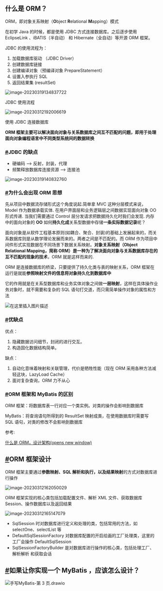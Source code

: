 ## 什么是 ORM？

ORM，即对象关系映射（**O**bject **R**elational **M**apping）模式

在初学 Java 的时候，都是使用 JDBC 方式连接数据库。之后逐步使用 EclipseLink 、iBATIS（半自动） 和 Hibernate（全自动）等开源 ORM 框架。

JDBC 的使用流程为：

1. 加载数据库驱动 （JDBC Driver）
2. 创建数据库链接
3. 创建编译对象（预编译对象 PrepareStatement）
4. 设置入参执行 SQL
5. 返回结果集 (resultSet)

![image-20230319134837722](https://assets.ng-tech.icu/item/20230514224404.png)

JDBC 使用流程

![image-20230312192006619](https://assets.ng-tech.icu/item/20230514224423.png)

使用 JDBC 连接数据库

**ORM 框架主要可以解决面向对象与关系数据库之间互不匹配的问题，即用于处理面向对象编程语言中不同类型系统间的数据转换**

### [#](https://www.bantanger.fun/pages/5f5e77/#jdbc-的缺点)JDBC 的缺点

- 硬编码 --> 反射，封装，代理
- 频繁释放数据库连接资源 --> 连接池

![image-20230319140832760](https://cdn.staticaly.com/gh/BanTanger/image-hosting@master/00.%E6%80%BB%E7%BB%93-assets/202303191408128.png)

### [#](https://www.bantanger.fun/pages/5f5e77/#为什么会出现-orm-思想)为什么会出现 ORM 思想

先从项目中数据流存储形式这个角度说起.简单拿 MVC 这种分层模式来说，Model 作为数据承载实体. 在用户界面层和业务逻辑层之间数据实现面向对象 OO 形式传递. 当我们需要通过 Control 层分发请求把数据持久化时我们会发现. 内存中的面向对象的 **OO** 如何**持久化成**关系型数据中存储**一条实际数据记录**呢？

面向对象是从软件工程基本原则(如耦合、聚合、封装)的基础上发展起来的，而关系数据库则是从数学理论发展而来的。两者之间是不匹配的。而 ORM 作为项目中间件形式实现数据在不同场景下数据关系映射。**对象关系映射（Object Relational Mapping，简称 ORM）是一种为了解决面向对象与关系数据库存在的互不匹配的现象的技术**，ORM 就是这样而来的.

ORM 是连接数据库的桥梁，只要提供了持久化类与表的映射关系，ORM 框架在运行是就能**参照映射文件的信息将对象持久化到数据库中**

它的作用就是在关系型数据库和业务实体对象之间做**一层映射**，这样在具体操作业务对象时，就不需要和复杂的 SQL 语句打交道，而只需简单操作对象的属性和方法

![在这里插入图片描述](https://cdn.staticaly.com/gh/BanTanger/image-hosting@master/00.%E6%80%BB%E7%BB%93-assets/202303121549216.png)

### [#](https://www.bantanger.fun/pages/5f5e77/#优缺点)优缺点

优点：

1. 隐藏数据访问细节，封闭的进行交互。
2. 构造固化数据结构简单。

缺点：

1. 自动化意味着映射和关联管理，代价是牺牲性能（现在 ORM 采用各种方法减轻这块，LazyLoad Cache）
2. 面对复杂查询，ORM 力不从心

### [#](https://www.bantanger.fun/pages/5f5e77/#orm-框架和-mybatis-的区别)ORM 框架和 MyBatis 的区别

ORM 框架：将数据库表一行对应一个类实例。对类的操作会影响到数据库

MyBatis：将查询语句所得到的 ResultSet 映射成类，在使用数据库时需要写 SQL 语句，对类的修改不会影响到数据库

参考:

[什么是 ORM，设计架构(opens new window)](https://zhuanlan.zhihu.com/p/486987053)

## [#](https://www.bantanger.fun/pages/5f5e77/#orm-框架设计)ORM 框架设计

ORM 框架主要通过**参数映射、SQL 解析和执行，以及结果映射**的方式对数据库进行操作

![image-20230312162050029](https://cdn.staticaly.com/gh/BanTanger/image-hosting@master/00.%E6%80%BB%E7%BB%93-assets/202303121620277.png)

ORM 框架实现的核心类包括加载配置文件、解析 XML 文件、获取数据库 Session、操作数据库以及返回结果

![image-20230312165147079](https://cdn.staticaly.com/gh/BanTanger/image-hosting@master/00.%E6%80%BB%E7%BB%93-assets/202303121651695.png)

- SqlSession 时对数据库进行定义和处理的类，包括常用的方法，如 selectOne、selectList 等
- DefaultSqlSessionFactory 对数据库配置的开启绘画的工厂处理类，这里的工厂会操作 DefaultSqlSession
- SqlSessionFactoryBuilder 是对数据库进行操作的核心类，包括处理工厂、解析解析 和获取会话

## [#](https://www.bantanger.fun/pages/5f5e77/#如果让你实现一个-mybatis-应该怎么设计)如果让你实现一个 MyBatis ，应该怎么设计？

![手写MyBatis-第 3 页.drawio](https://cdn.staticaly.com/gh/BanTanger/image-hosting@master/00.%E6%80%BB%E7%BB%93-assets/202303211639742.png)
